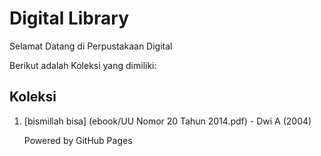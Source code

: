 # Digital Library

Selamat Datang di Perpustakaan Digital

Berikut adalah Koleksi yang dimiliki:

## Koleksi
1. [bismillah bisa] (ebook/UU Nomor 20 Tahun 2014.pdf) - Dwi A (2004)

   Powered by GitHub Pages
